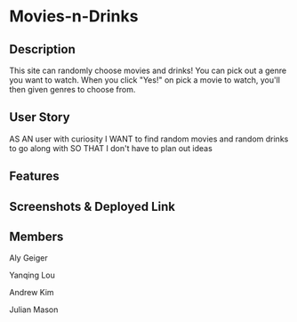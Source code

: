 # Movies-n-Drinks

## Description
This site can randomly choose movies and drinks! You can pick out a genre you want to watch.
When you click "Yes!" on pick a movie to watch, you'll then given genres to choose from.


## User Story
AS AN user with curiosity 
I WANT to find random movies and random drinks to go along with
SO THAT I don't have to plan out ideas

## Features






## Screenshots & Deployed Link



## Members
Aly Geiger

Yanqing Lou

Andrew Kim

Julian Mason
